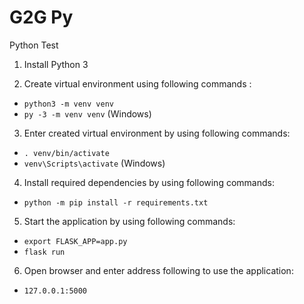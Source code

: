 # G2G Py
Python Test

1. Install Python 3

2. Create virtual environment using following commands :
  - `python3 -m venv venv`
  - `py -3 -m venv venv` (Windows)

3. Enter created virtual environment by using following commands:
  - `. venv/bin/activate`
  - `venv\Scripts\activate` (Windows)

4. Install required dependencies by using following commands:
  - `python -m pip install -r requirements.txt`

5. Start the application by using following commands:
  - `export FLASK_APP=app.py`
  - `flask run`

6. Open browser and enter address following to use the application:
  - `127.0.0.1:5000`
